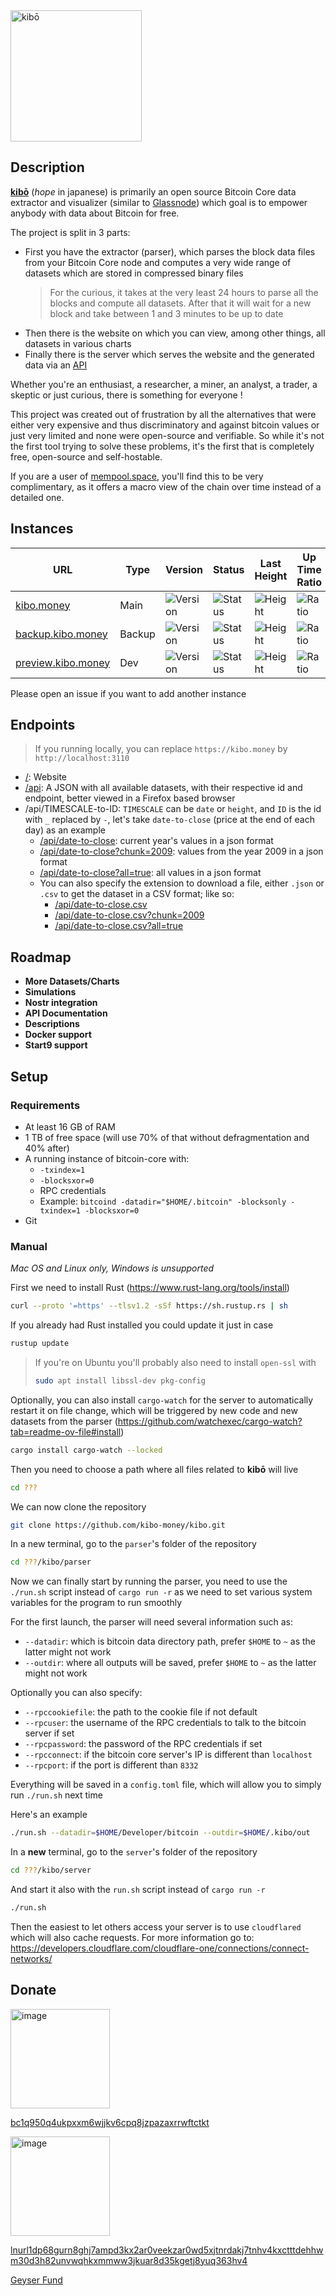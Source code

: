 <a href="https://kibo.money" target="_blank">
  <picture>
    <source media="(prefers-color-scheme: dark)" srcset="https://raw.githubusercontent.com/kibo-money/kibo/main/assets/logo-long-text-dark.svg">
    <source media="(prefers-color-scheme: light)" srcset="https://raw.githubusercontent.com/kibo-money/kibo/main/assets/logo-long-text-light.svg">
    <img alt="kibō" src="https://raw.githubusercontent.com/kibo-money/kibo/main/assets/logo-long-text-light.svg" width="210" height="auto">
  </picture>
</a>

## Description

[**kibō**](https://kibo.money) (_hope_ in japanese) is primarily an open source Bitcoin Core data extractor and visualizer (similar to [Glassnode](https://glassnode.com)) which goal is to empower anybody with data about Bitcoin for free.

The project is split in 3 parts:

- First you have the extractor (parser), which parses the block data files from your Bitcoin Core node and computes a very wide range of datasets which are stored in compressed binary files
  > For the curious, it takes at the very least 24 hours to parse all the blocks and compute all datasets. After that it will wait for a new block and take between 1 and 3 minutes to be up to date
- Then there is the website on which you can view, among other things, all datasets in various charts
- Finally there is the server which serves the website and the generated data via an [API](https://github.com/kibo-money/kibo/tree/main#endpoints)

Whether you're an enthusiast, a researcher, a miner, an analyst, a trader, a skeptic or just curious, there is something for everyone !

This project was created out of frustration by all the alternatives that were either very expensive and thus discriminatory and against bitcoin values or just very limited and none were open-source and verifiable. So while it's not the first tool trying to solve these problems, it's the first that is completely free, open-source and self-hostable.

If you are a user of [mempool.space](https://mempool.space), you'll find this to be very complimentary, as it offers a macro view of the chain over time instead of a detailed one.

## Instances

| URL                                              | Type   | Version                                                                                                                                                                         | Status                                                                                                                                                         | Last Height                                                                                                                                                                      | Up Time Ratio                                                                                                                        |
| ------------------------------------------------ | ------ | ------------------------------------------------------------------------------------------------------------------------------------------------------------------------------- | -------------------------------------------------------------------------------------------------------------------------------------------------------------- | -------------------------------------------------------------------------------------------------------------------------------------------------------------------------------- | ------------------------------------------------------------------------------------------------------------------------------------ |
| [kibo.money](https://kibo.money)                 | Main   | ![Version](https://img.shields.io/badge/dynamic/toml?url=https%3A%2F%2Fkibo.money%2FCargo.toml&query=%24.package.version&style=for-the-badge&label=%20&color=%23db9e03)         | ![Status](https://img.shields.io/uptimerobot/status/m797259009-043f6b92d4cc2deef7d13f50?style=for-the-badge&label=%20&up_color=%231cb454&down_color=%23e63636) | ![Height](https://img.shields.io/badge/dynamic/json?url=https%3A%2F%2Fkibo.money%2Fapi%2Flast-height.json&query=%24.value&style=for-the-badge&label=%20&color=%23f26610)         | ![Ratio](https://img.shields.io/uptimerobot/ratio/m797259009-043f6b92d4cc2deef7d13f50?style=for-the-badge&label=%20&color=%232f73f1) |
| [backup.kibo.money](https://backup.kibo.money)   | Backup | ![Version](https://img.shields.io/badge/dynamic/toml?url=https%3A%2F%2Fbackup.kibo.money%2FCargo.toml&query=%24.package.version&style=for-the-badge&label=%20&color=%23db9e03)  | ![Status](https://img.shields.io/uptimerobot/status/m797259013-bb29a8264fab8786fb80c5ed?style=for-the-badge&label=%20&up_color=%231cb454&down_color=%23e63636) | ![Height](https://img.shields.io/badge/dynamic/json?url=https%3A%2F%2Fbackup.kibo.money%2Fapi%2Flast-height.json&query=%24.value&style=for-the-badge&label=%20&color=%23f26610)  | ![Ratio](https://img.shields.io/uptimerobot/ratio/m797259013-bb29a8264fab8786fb80c5ed?style=for-the-badge&label=%20&color=%232f73f1) |
| [preview.kibo.money](https://preview.kibo.money) | Dev    | ![Version](https://img.shields.io/badge/dynamic/toml?url=https%3A%2F%2Fpreview.kibo.money%2FCargo.toml&query=%24.package.version&style=for-the-badge&label=%20&color=%23db9e03) | ![Status](https://img.shields.io/uptimerobot/status/m797869753-d40fc161bcb34624857a8082?style=for-the-badge&label=%20&up_color=%231cb454&down_color=%23e63636) | ![Height](https://img.shields.io/badge/dynamic/json?url=https%3A%2F%2Fpreview.kibo.money%2Fapi%2Flast-height.json&query=%24.value&style=for-the-badge&label=%20&color=%23f26610) | ![Ratio](https://img.shields.io/uptimerobot/ratio/m797869753-d40fc161bcb34624857a8082?style=for-the-badge&label=%20&color=%232f73f1) |

Please open an issue if you want to add another instance

## Endpoints

> If you running locally, you can replace `https://kibo.money` by `http://localhost:3110`

- [/](https://kibo.money/): Website
- [/api](https://kibo.money/api): A JSON with all available datasets, with their respective id and endpoint, better viewed in a Firefox based browser
- /api/TIMESCALE-to-ID: `TIMESCALE` can be `date` or `height`, and `ID` is the id with `_` replaced by `-`, let's take `date-to-close` (price at the end of each day) as an example
  - [/api/date-to-close](https://kibo.money/api/date-to-close): current year's values in a json format
  - [/api/date-to-close?chunk=2009](https://kibo.money/api/date-to-close?chunk=2009): values from the year 2009 in a json format
  - [/api/date-to-close?all=true](https://kibo.money/api/date-to-close?all=true): all values in a json format
  - You can also specify the extension to download a file, either `.json` or `.csv` to get the dataset in a CSV format; like so:
    - [/api/date-to-close.csv](https://kibo.money/api/date-to-close.csv)
    - [/api/date-to-close.csv?chunk=2009](https://kibo.money/api/date-to-close.csv?chunk=2009)
    - [/api/date-to-close.csv?all=true](https://kibo.money/api/date-to-close.csv?all=true)

## Roadmap

- **More Datasets/Charts**
- **Simulations**
- **Nostr integration**
- **API Documentation**
- **Descriptions**
- **Docker support**
- **Start9 support**

## Setup

### Requirements

- At least 16 GB of RAM
- 1 TB of free space (will use 70% of that without defragmentation and 40% after)
- A running instance of bitcoin-core with:
  - `-txindex=1`
  - `-blocksxor=0`
  - RPC credentials
  - Example: `bitcoind -datadir="$HOME/.bitcoin" -blocksonly -txindex=1 -blocksxor=0`
- Git

### Manual

_Mac OS and Linux only, Windows is unsupported_

First we need to install Rust (https://www.rust-lang.org/tools/install)

```bash
curl --proto '=https' --tlsv1.2 -sSf https://sh.rustup.rs | sh
```

If you already had Rust installed you could update it just in case

```bash
rustup update
```

> If you're on Ubuntu you'll probably also need to install `open-ssl` with
>
> ```bash
> sudo apt install libssl-dev pkg-config
> ```

Optionally, you can also install `cargo-watch` for the server to automatically restart it on file change, which will be triggered by new code and new datasets from the parser (https://github.com/watchexec/cargo-watch?tab=readme-ov-file#install)

```bash
cargo install cargo-watch --locked
```

Then you need to choose a path where all files related to **kibō** will live

```bash
cd ???
```

We can now clone the repository

```bash
git clone https://github.com/kibo-money/kibo.git
```

In a new terminal, go to the `parser`'s folder of the repository

```bash
cd ???/kibo/parser
```

Now we can finally start by running the parser, you need to use the `./run.sh` script instead of `cargo run -r` as we need to set various system variables for the program to run smoothly

For the first launch, the parser will need several information such as:

- `--datadir`: which is bitcoin data directory path, prefer `$HOME` to `~` as the latter might not work
- `--outdir`: where all outputs will be saved, prefer `$HOME` to `~` as the latter might not work

Optionally you can also specify:

- `--rpccookiefile`: the path to the cookie file if not default
- `--rpcuser`: the username of the RPC credentials to talk to the bitcoin server if set
- `--rpcpassword`: the password of the RPC credentials if set
- `--rpcconnect`: if the bitcoin core server's IP is different than `localhost`
- `--rpcport`: if the port is different than `8332`

Everything will be saved in a `config.toml` file, which will allow you to simply run `./run.sh` next time

Here's an example

```bash
./run.sh --datadir=$HOME/Developer/bitcoin --outdir=$HOME/.kibo/out
```

In a **new** terminal, go to the `server`'s folder of the repository

```bash
cd ???/kibo/server
```

And start it also with the `run.sh` script instead of `cargo run -r`

```bash
./run.sh
```

Then the easiest to let others access your server is to use `cloudflared` which will also cache requests. For more information go to: https://developers.cloudflare.com/cloudflare-one/connections/connect-networks/

## Donate

<img width="159" alt="image" src="https://github.com/user-attachments/assets/8bbb759f-4874-46cb-b093-b30cb30f5828">

[bc1q950q4ukpxxm6wjjkv6cpq8jzpazaxrrwftctkt](bitcoin:bc1q950q4ukpxxm6wjjkv6cpq8jzpazaxrrwftctkt)

<img width="159" alt="image" src="https://github.com/user-attachments/assets/745e39c7-be26-4f2a-90f2-54786e62ba35">

[lnurl1dp68gurn8ghj7ampd3kx2ar0veekzar0wd5xjtnrdakj7tnhv4kxctttdehhwm30d3h82unvwqhkxmmww3jkuar8d35kgetj8yuq363hv4](lightning:lnurl1dp68gurn8ghj7ampd3kx2ar0veekzar0wd5xjtnrdakj7tnhv4kxctttdehhwm30d3h82unvwqhkxmmww3jkuar8d35kgetj8yuq363hv4)

[Geyser Fund](https://geyser.fund/project/kibo/)
